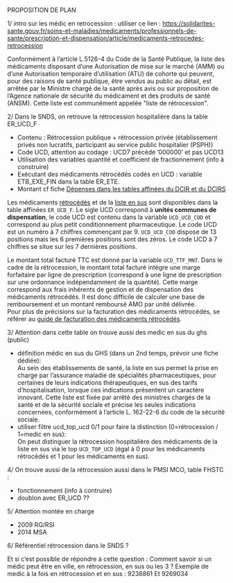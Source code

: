 PROPOSITION DE PLAN

 
 
1/ intro sur les médic en retrocession : utiliser ce lien :
https://solidarites-sante.gouv.fr/soins-et-maladies/medicaments/professionnels-de-sante/prescription-et-dispensation/article/medicaments-retrocedes-retrocession

Conformément à l’article L.5126-4 du Code de la Santé Publique, la liste des médicaments disposant d’une Autorisation de mise sur le marché (AMM) ou d’une Autorisation temporaire d’utilisation (ATU) de cohorte qui peuvent, pour des raisons de santé publique, être vendus au public au détail, est arrêtée par le Ministre chargé de la santé après avis ou sur proposition de l’Agence nationale de sécurité du médicament et des produits de santé (ANSM). Cette liste est communément appelée "liste de rétrocession".

2/ Dans le SNDS, on retrouve la rétrocession hospitalière dans la table ER_UCD_F
- Contenu : Rétrocession publique + rétrocession privée (établissement privés non lucratifs, participant au service public hospitalier (PSPH))
- Code UCD,  attention au codage : UCD7 précédé ’000000’ et pas UCD13
- Utilisation des variables quantité et coefficient de fractionnement (info à construire)
- Exécutant des médicaments rétrocédés codés en UCD : variable ETB_EXE_FIN dans la table ER_ETE.
- Montant cf fiche [Dépenses dans les tables affinées du DCIR et du DCIRS](../fiches/tables_affinees.md)

Les médicaments [rétrocédés](../glossaire/retrocession.md) et de la [liste en sus](../fiches/medicaments_de_la_liste_en_sus.md) sont disponibles dans la table affinées `ER_UCD_F`. 
Le sigle UCD correspond à **unités communes de dispensation**, le code UCD est contenu dans la variable `UCD_UCD_COD` et correspond au plus petit conditionnement pharmaceutique. Le code UCD est un numéro à 7 chiffres commençant par 9. `UCD_UCD_COD` dispose de 13 positions mais les 6 premières positions sont des zéros. Le code UCD à 7 chiffres se situe sur les 7 dernières positions. 

Le montant total facturé TTC est donné par la variable `UCD_TTF_MNT`. Dans le cadre de la rétrocession, le montant total facturé intègre une marge forfaitaire par ligne de prescription (correspond à une ligne de prescription sur une ordonnance indépendamment de la quantité). Cette marge correspond aux frais inhérents de gestion et de dispensation des médicaments rétrocédés. Il est donc difficile de calculer une base de remboursement et un montant remboursé AMO par unité délivrée.  
Pour plus de précisions sur la facturation des médicaments rétrocédés, se référer au [guide de 
facturation des médicaments rétrocédés](https://www.ameli.fr/sites/default/files/Documents/5229/document/facturation-medicaments-retrocedes_assurance-maladie.pdf).

3/ Attention dans cette table on trouve aussi des medic en sus du ghs (public)
- définition médic en sus du GHS (dans un 2nd temps, prévoir une fiche dédiée):  
Au sein des établissements de santé, la liste en sus permet la prise en charge par l’assurance maladie de spécialités pharmaceutiques, pour certaines de leurs indications thérapeutiques, en sus des tarifs d’hospitalisation, lorsque ces indications présentent un caractère innovant.
Cette liste est fixée par arrêté des ministres chargés de la santé et de la sécurité sociale et précise les seules indications concernées, conformément à l’article L. 162-22-6 du code de la sécurité sociale.
- utiliser filtre ucd_top_ucd 0/1 pour faire la distinction (0=rétrocession / 1=medic en sus):  
On peut distinguer la rétrocession hospitalière des médicaments de la liste en sus via le top `UCD_TOP_UCD` (égal à 0 pour
les médicaments rétrocédés et 1 pour les médicaments en sus). 

4/ On trouve aussi de la rétrocession aussi dans le PMSI MCO, table FHSTC :
- fonctionnement (info à contruire)
- doublon avec ER_UCD ??

5/ Attention montée en charge
- 2009 RG/RSI
- 2014 MSA

6/ Référentiel rétrocession dans le SNDS ?


Et si c’est possible de répondre à cette question  : Comment savoir si un médic peut être en ville, en rétrocession, en sus ou les 3 ?
Exemple de medic à la fois en rétrocession et en sus  :  9238861 Et 9269034
 

